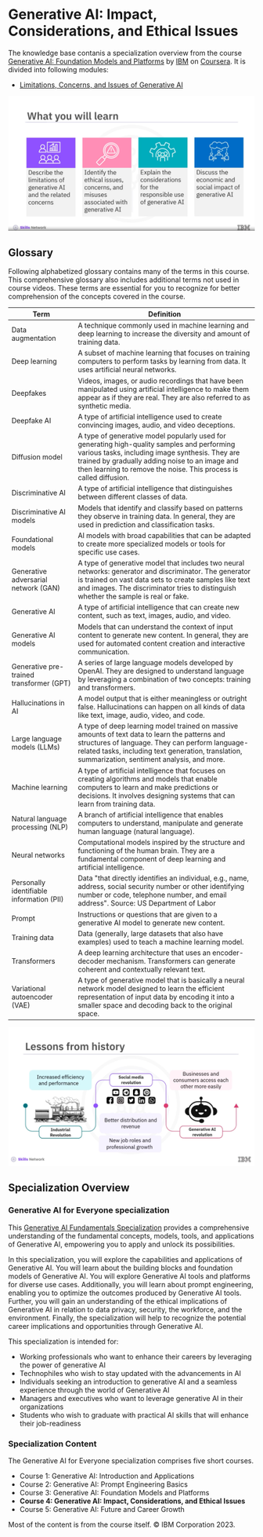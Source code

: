 # Generative AI: Impact, Considerations, and Ethical Issues

The knowledge base contanis a specialization overview from the course [Generative AI: Foundation Models and Platforms](https://www.coursera.org/learn/generative-ai-ethical-considerations-and-implications) by [IBM](https://www.ibm.com/us-en) on [Coursera](https://www.coursera.org/). It is divided into following modules:
- [Limitations, Concerns, and Issues of Generative AI](LimitationsConcernsandIssuesofGenerativeAI.md)

![](info.png)

## Glossary
Following alphabetized glossary contains many of the terms in this course. This comprehensive glossary also includes additional terms not used in course videos. These terms are essential for you to recognize for better comprehension of the concepts covered in the course.

| Term                                   | Definition                                                                                                       |
|----------------------------------------|------------------------------------------------------------------------------------------------------------------|
| Data augmentation                      | A technique commonly used in machine learning and deep learning to increase the diversity and amount of training data. |
| Deep learning                          | A subset of machine learning that focuses on training computers to perform tasks by learning from data. It uses artificial neural networks. |
| Deepfakes                              | Videos, images, or audio recordings that have been manipulated using artificial intelligence to make them appear as if they are real. They are also referred to as synthetic media. |
| Deepfake AI                            | A type of artificial intelligence used to create convincing images, audio, and video deceptions.                |
| Diffusion model                        | A type of generative model popularly used for generating high-quality samples and performing various tasks, including image synthesis. They are trained by gradually adding noise to an image and then learning to remove the noise. This process is called diffusion. |
| Discriminative AI                      | A type of artificial intelligence that distinguishes between different classes of data.                           |
| Discriminative AI models               | Models that identify and classify based on patterns they observe in training data. In general, they are used in prediction and classification tasks. |
| Foundational models                    | AI models with broad capabilities that can be adapted to create more specialized models or tools for specific use cases. |
| Generative adversarial network (GAN)   | A type of generative model that includes two neural networks: generator and discriminator. The generator is trained on vast data sets to create samples like text and images. The discriminator tries to distinguish whether the sample is real or fake. |
| Generative AI                          | A type of artificial intelligence that can create new content, such as text, images, audio, and video.              |
| Generative AI models                   | Models that can understand the context of input content to generate new content. In general, they are used for automated content creation and interactive communication. |
| Generative pre-trained transformer (GPT) | A series of large language models developed by OpenAI. They are designed to understand language by leveraging a combination of two concepts: training and transformers. |
| Hallucinations in AI                   | A model output that is either meaningless or outright false. Hallucinations can happen on all kinds of data like text, image, audio, video, and code. |
| Large language models (LLMs)           | A type of deep learning model trained on massive amounts of text data to learn the patterns and structures of language. They can perform language-related tasks, including text generation, translation, summarization, sentiment analysis, and more. |
| Machine learning                       | A type of artificial intelligence that focuses on creating algorithms and models that enable computers to learn and make predictions or decisions. It involves designing systems that can learn from training data. |
| Natural language processing (NLP)      | A branch of artificial intelligence that enables computers to understand, manipulate and generate human language (natural language). |
| Neural networks                        | Computational models inspired by the structure and functioning of the human brain. They are a fundamental component of deep learning and artificial intelligence. |
| Personally identifiable information (PII) | Data "that directly identifies an individual, e.g., name, address, social security number or other identifying number or code, telephone number, and email address". Source: US Department of Labor |
| Prompt                                 | Instructions or questions that are given to a generative AI model to generate new content.                        |
| Training data                          | Data (generally, large datasets that also have examples) used to teach a machine learning model.                   |
| Transformers                           | A deep learning architecture that uses an encoder-decoder mechanism. Transformers can generate coherent and contextually relevant text. |
| Variational autoencoder (VAE)          | A type of generative model that is basically a neural network model designed to learn the efficient representation of input data by encoding it into a smaller space and decoding back to the original space. |




![](lessons.png)

## Specialization Overview
###  Generative AI for Everyone specialization
This [Generative AI Fundamentals Specialization](https://www.coursera.org/specializations/generative-ai-for-everyone) provides a comprehensive understanding of the fundamental concepts, models, tools, and applications of Generative AI, empowering you to apply and unlock its possibilities. 

In this specialization, you will explore the capabilities and applications of Generative AI. You will learn about the building blocks and foundation models of Generative AI. You will explore Generative AI tools and platforms for diverse use cases. Additionally, you will learn about prompt engineering, enabling you to optimize the outcomes produced by Generative AI tools. Further, you will gain an understanding of the ethical implications of Generative AI in relation to data privacy, security, the workforce, and the environment. Finally, the specialization will help to recognize the potential career implications and opportunities through Generative AI. 

This specialization is intended for:
- Working professionals who want to enhance their careers by leveraging the power of generative AI
- Technophiles who wish to stay updated with the advancements in AI
- Individuals seeking an introduction to generative AI and a seamless experience through the world of Generative AI
- Managers and executives who want to leverage generative AI in their organizations
- Students who wish to graduate with practical AI skills that will enhance their job-readiness

### Specialization Content

The Generative AI for Everyone specialization comprises five short courses.
- Course 1: Generative AI: Introduction and Applications
- Course 2: Generative AI: Prompt Engineering Basics
- Course 3: Generative AI: Foundation Models and Platforms
- **Course 4: Generative AI: Impact, Considerations, and Ethical Issues**
- Course 5: Generative AI: Future and Career Growth

Most of the content is from the course itself. © IBM Corporation 2023.